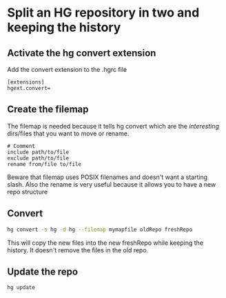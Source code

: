 # Split an HG repository in two and keeping the history #

## Activate the hg convert extension  ##

Add the convert extension to the .hgrc file
```
[extensions]
hgext.convert=
```

## Create the filemap ##

The filemap is needed because it tells hg convert which are the _interesting_ dirs/files that you want to move or rename.

```
# Comment
include path/to/file
exclude path/to/file
rename from/file to/file
```

Beware that filemap uses POSIX filenames and doesn't want a starting slash.
Also the rename is very useful because it allows you to have a new repo structure


## Convert ##

```bash
hg convert -s hg -d hg --filemap mymapfile oldRepo freshRepo
```

This will copy the new files into the new freshRepo while keeping the history.
It doesn't remove the files in the old repo.

## Update the repo ##

```bash
hg update 
```
